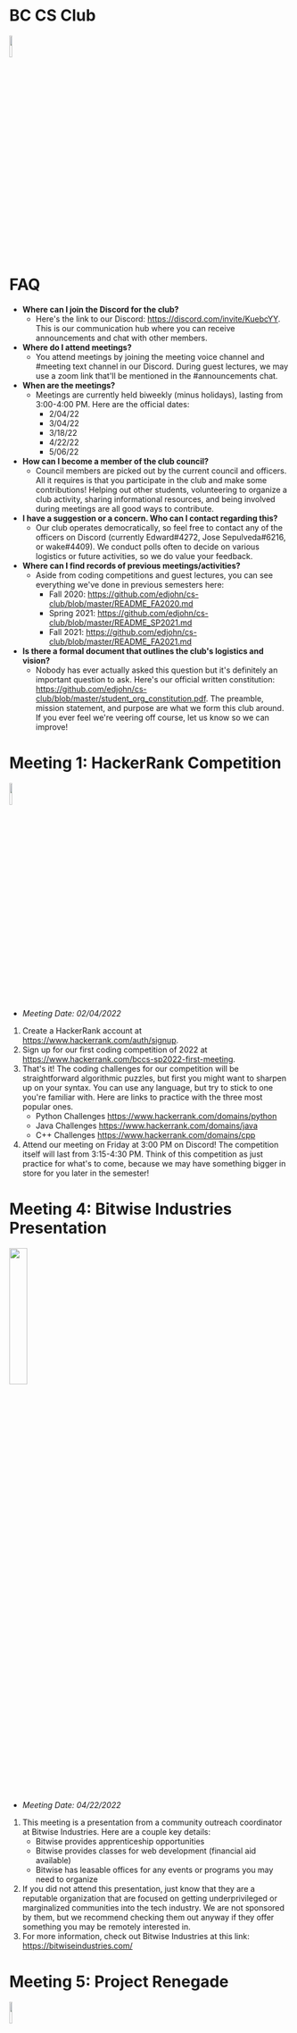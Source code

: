 # BC CS Club
<img src="https://i.imgur.com/K2QpwMC.png" width="10%" height="10%"></img>

# FAQ
- **Where can I join the Discord for the club?**
  - Here's the link to our Discord: https://discord.com/invite/KuebcYY. This is our communication hub where you can receive announcements and chat with other members.
- **Where do I attend meetings?**
  - You attend meetings by joining the meeting voice channel and #meeting text channel in our Discord. During guest lectures, we may use a zoom link that'll be mentioned in the #announcements chat.
- **When are the meetings?**
  - Meetings are currently held biweekly (minus holidays), lasting from 3:00-4:00 PM. Here are the official dates:
    - 2/04/22
    - 3/04/22
    - 3/18/22
    - 4/22/22
    - 5/06/22
- **How can I become a member of the club council?**
    - Council members are picked out by the current council and officers. All it requires is that you participate in the club and make some contributions!
      Helping out other students, volunteering to organize a club activity, sharing informational resources, and being involved during meetings are all good ways to contribute.
- **I have a suggestion or a concern. Who can I contact regarding this?**
  - Our club operates democratically, so feel free to contact any of the officers on Discord (currently Edward#4272, Jose Sepulveda#6216, or wake#4409). We conduct polls often to decide on various logistics or future activities, so we do value your feedback.
- **Where can I find records of previous meetings/activities?**
  - Aside from coding competitions and guest lectures, you can see everything we've done in previous semesters here: 
    - Fall 2020: https://github.com/edjohn/cs-club/blob/master/README_FA2020.md 
    - Spring 2021: https://github.com/edjohn/cs-club/blob/master/README_SP2021.md
    - Fall 2021: https://github.com/edjohn/cs-club/blob/master/README_FA2021.md
- **Is there a formal document that outlines the club's logistics and vision?**
   - Nobody has ever actually asked this question but it's definitely an important question to ask. Here's our official written constitution: https://github.com/edjohn/cs-club/blob/master/student_org_constitution.pdf. The preamble, mission statement, and purpose are what we form this club around. If you ever feel we're veering off course, let us know so we can improve!

# Meeting 1: HackerRank Competition
<img src="https://upload.wikimedia.org/wikipedia/commons/6/65/HackerRank_logo.png" width="10%" height="10%"></img>
- *Meeting Date: 02/04/2022*
1. Create a HackerRank account at https://www.hackerrank.com/auth/signup.
2. Sign up for our first coding competition of 2022 at https://www.hackerrank.com/bccs-sp2022-first-meeting.
3. That's it! The coding challenges for our competition will be straightforward algorithmic puzzles, but first you might want to sharpen up on your syntax. 
   You can use any language, but try to stick to one you're familiar with. Here are links to practice with the three most popular ones.
   - Python Challenges https://www.hackerrank.com/domains/python
   - Java Challenges https://www.hackerrank.com/domains/java
   - C++ Challenges https://www.hackerrank.com/domains/cpp
4. Attend our meeting on Friday at 3:00 PM on Discord! The competition itself will last from 3:15-4:30 PM. Think of this competition as just practice for what's to come, because we may have something bigger in store for you later in the semester!

# Meeting 4: Bitwise Industries Presentation
<img src="https://bitwiseindustries.com/wp-content/themes/tessa-child/assets/img/bwi_logo_horizontal_black.svg" width="25%" height="25%"></img>
- *Meeting Date: 04/22/2022*
1. This meeting is a presentation from a community outreach coordinator at Bitwise Industries. Here are a couple key details:
    - Bitwise provides apprenticeship opportunities 
    - Bitwise provides classes for web development (financial aid available)
    - Bitwise has leasable offices for any events or programs you may need to organize
2. If you did not attend this presentation, just know that they are a reputable organization that are focused on getting
underprivileged or marginalized communities into the tech industry. We are not sponsored by them, but we recommend checking them out anyway if they offer something you
may be remotely interested in.
3. For more information, check out Bitwise Industries at this link: https://bitwiseindustries.com/

# Meeting 5: Project Renegade
<img src="https://www.bakersfieldcollege.edu/sites/bakersfieldcollege.edu/files/BC_logo.png" width="10%" height="10%"></img>
- *Meeting Date: 05/06/2022*
1. Project Renegade is the first official coding competition at Bakersfield College, organized with HackerRank.
2. The competition sign up page can be found at https://www.hackerrank.com/project-renegade.
3. Details regarding the competition (including a flyer) were announced on Discord. The top three participants won prizes worth $100, $50, and $25 based on placement. 
    - 1st Place: jakeyomind
    - 2nd Place: muriaz00
    - 3rd Place: g1ver

### Note on Meeting 2
This meeting was a Minecraft session.

### Note on Meeting 3
This meeting was a logistical meeting to select future officers.
